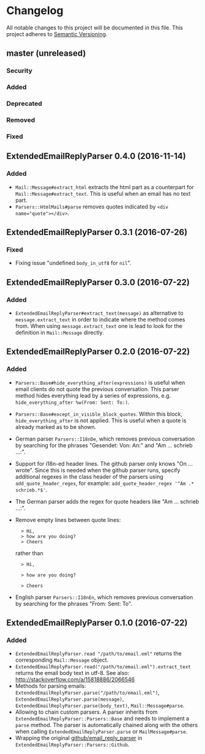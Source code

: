 # Changelog

All notable changes to this project will be documented in this file.
This project adheres to [Semantic Versioning](http://semver.org/).

## master (unreleased)
### Security
### Added
### Deprecated
### Removed
### Fixed

## ExtendedEmailReplyParser 0.4.0 (2016-11-14)
### Added
- `Mail::Message#extract_html` extracts the html part as a counterpart for `Mail::Message#extract_text`. This is useful when an email has no text part.
- `Parsers::HtmlMails#parse` removes quotes indicated by `<div name="quote"></div>`.

## ExtendedEmailReplyParser 0.3.1 (2016-07-26)
### Fixed
- Fixing issue "undefined `body_in_utf8` for `nil`".

## ExtendedEmailReplyParser 0.3.0 (2016-07-22)
### Added
- `ExtendedEmailReplyParser#extract_text(message)` as alternative to `message.extract_text` in order to indicate where the method comes from. When using `message.extract_text` one is lead to look for the definition in `Mail::Message` directly.

## ExtendedEmailReplyParser 0.2.0 (2016-07-22)
### Added
- `Parsers::Base#hide_everything_after(expressions)` is useful when email clients do not quote the previous conversation. This parser method hides everything lead by a series of expressions, e.g. `hide_everything_after %w(From: Sent: To:)`.
- `Parsers::Base#except_in_visible_block_quotes`. Within this block, `hide_everything_after` is not applied. This is useful when a quote is already marked as to be shown.
- German parser `Parsers::I18nDe`, which removes previous conversation by searching for the phrases "Gesendet: Von: An:" and "Am ... schrieb ...:".
- Support for i18n-ed header lines. The github parser only knows "On ... wrote". Since this is needed when the github parser runs, specify additional regexes in the class header of the parsers using `add_quote_header_regex`, for example: `add_quote_header_regex '^Am .* schrieb.*$'`.
- The German parser adds the regex for quote headers like "Am ... schrieb ...:".
- Remove empty lines between quote lines:

        > Hi,
        > how are you doing?
        > Cheers

  rather than

        > Hi,

        > how are you doing?

        > Cheers
- English parser `Parsers::I18nEn`, which removes previous conversation by searching for the phrases "From: Sent: To".

## ExtendedEmailReplyParser 0.1.0 (2016-07-22)
### Added
- `ExtendedEmailReplyParser.read "/path/to/email.eml"` returns the corresponding `Mail::Message` object.
- `ExtendedEmailReplyParser.read("/path/to/email.eml").extract_text` returns the email body text in utf-8. See also: http://stackoverflow.com/a/15818886/2066546
- Methods for parsing emails: `ExtendedEmailReplyParser.parse("/path/to/email.eml")`, `ExtendedEmailReplyParser.parse(message)`, `ExtendedEmailReplyParser.parse(body_text)`, `Mail::Message#parse`.
- Allowing to chain custom parsers. A parser inherits from `ExtendedEmailReplyParser::Parsers::Base` and needs to implement a `parse` method. The parser is automatically chained along with the others when calling `ExtendedEmailReplyParser.parse` or `MailMessage#parse`.
- Wrapping the original [github/email_reply_parser](https://github.com/github/email_reply_parser) in `ExtendedEmailReplyParser::Parsers::Github`.
